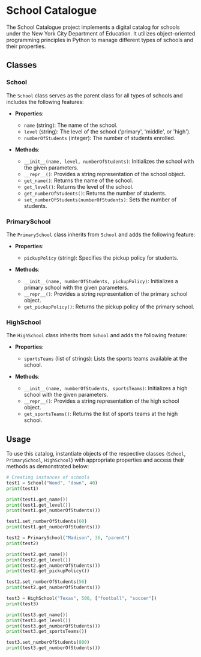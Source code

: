 # School Catalogue

The School Catalogue project implements a digital catalog for schools under the New York City Department of Education. It utilizes object-oriented programming principles in Python to manage different types of schools and their properties.

## Classes

### School

The `School` class serves as the parent class for all types of schools and includes the following features:

- **Properties**:
  - `name` (string): The name of the school.
  - `level` (string): The level of the school ('primary', 'middle', or 'high').
  - `numberOfStudents` (integer): The number of students enrolled.

- **Methods**:
  - `__init__(name, level, numberOfStudents)`: Initializes the school with the given parameters.
  - `__repr__()`: Provides a string representation of the school object.
  - `get_name()`: Returns the name of the school.
  - `get_level()`: Returns the level of the school.
  - `get_numberOfStudents()`: Returns the number of students.
  - `set_numberOfStudents(numberOfStudents)`: Sets the number of students.

### PrimarySchool

The `PrimarySchool` class inherits from `School` and adds the following feature:

- **Properties**:
  - `pickupPolicy` (string): Specifies the pickup policy for students.

- **Methods**:
  - `__init__(name, numberOfStudents, pickupPolicy)`: Initializes a primary school with the given parameters.
  - `__repr__()`: Provides a string representation of the primary school object.
  - `get_pickupPolicy()`: Returns the pickup policy of the primary school.

### HighSchool

The `HighSchool` class inherits from `School` and adds the following feature:

- **Properties**:
  - `sportsTeams` (list of strings): Lists the sports teams available at the school.

- **Methods**:
  - `__init__(name, numberOfStudents, sportsTeams)`: Initializes a high school with the given parameters.
  - `__repr__()`: Provides a string representation of the high school object.
  - `get_sportsTeams()`: Returns the list of sports teams at the high school.

## Usage

To use this catalog, instantiate objects of the respective classes (`School`, `PrimarySchool`, `HighSchool`) with appropriate properties and access their methods as demonstrated below:

```python
# Creating instances of schools
test1 = School("Wood", "down", 40)
print(test1)

print(test1.get_name())
print(test1.get_level())
print(test1.get_numberOfStudents())

test1.set_numberOfStudents(60)
print(test1.get_numberOfStudents())

test2 = PrimarySchool("Madison", 36, "parent")
print(test2)

print(test2.get_name())
print(test2.get_level())
print(test2.get_numberOfStudents())
print(test2.get_pickupPolicy())

test2.set_numberOfStudents(56)
print(test2.get_numberOfStudents())

test3 = HighSchool("Texas", 500, ["football", "soccer"])
print(test3)

print(test3.get_name())
print(test3.get_level())
print(test3.get_numberOfStudents())
print(test3.get_sportsTeams())

test3.set_numberOfStudents(800)
print(test3.get_numberOfStudents())
